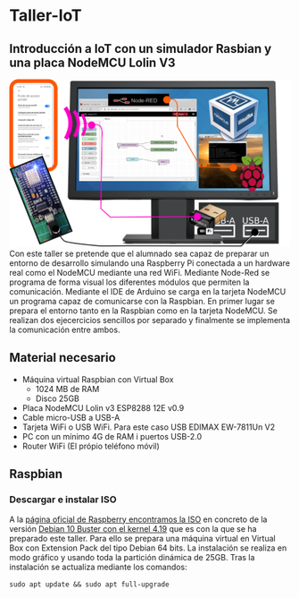 # Taller-IoT 
Introducción a IoT con un simulador Rasbian y una placa NodeMCU Lolin V3
-
![Setup ](https://github.com/juatafe/Taller-IoT/blob/main/imagenes/TallerIoT.png)
 Con este taller se pretende que el alumnado sea capaz de preparar un entorno de desarrollo simulando una Raspberry Pi conectada a un hardware real como el NodeMCU mediante una red WiFi. Mediante Node-Red se programa de forma visual los diferentes módulos que permiten la comunicación. Mediante el IDE de Arduino se carga en la tarjeta NodeMCU un programa capaz de comunicarse con la Raspbian. 
 En primer lugar se prepara el entorno tanto en la Raspbian como en la tarjeta NodeMCU. Se realizan dos ejecercicios sencillos por separado y finalmente se implementa la comunicación entre ambos. 
 
## Material necesario
* Máquina virtual Raspbian con Virtual Box
  * 1024 MB de RAM
  * Disco 25GB
* Placa NodeMCU Lolin v3 ESP8288 12E v0.9
* Cable micro-USB a USB-A
* Tarjeta WiFi o USB WiFi. Para este caso USB EDIMAX EW-7811Un V2
* PC con un mínimo 4G de RAM i puertos USB-2.0
* Router WiFi (El própio teléfono móvil)
## Raspbian
### Descargar e instalar ISO 
A la [página oficial de Raspberry encontramos la ISO](https://www.raspberrypi.com/software/raspberry-pi-desktop/)  en concreto de la versión [Debian 10 Buster con el kernel 4.19](https://downloads.raspberrypi.org/rpd_x86/images/) que es con la que se ha preparado este taller. Para ello se prepara una máquina virtual en Virtual Box con Extension Pack del tipo Debian 64 bits. La instalación se realiza en modo gráfico y usando toda la partición dinámica de 25GB.
Tras la instalación se actualiza mediante los comandos:
```
sudo apt update && sudo apt full-upgrade
```
### 

